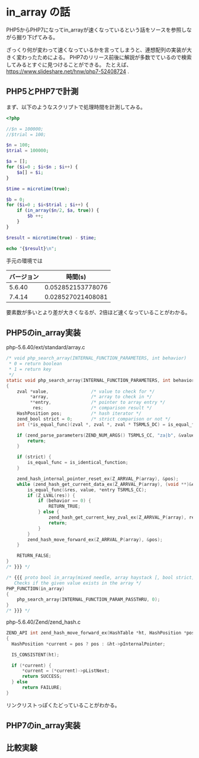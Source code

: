 # in_array の話

PHP5からPHP7になってin_arrayが速くなっているという話をソースを参照しながら掘り下げてみる。

ざっくり何が変わって速くなっているかを言ってしまうと、連想配列の実装が大きく変わったためによる。
PHP7のリリース前後に解説が多数でているので検索してみるとすぐに見つけることができる。
たとえば、 https://www.slideshare.net/hnw/php7-52408724 .

## PHP5とPHP7で計測

まず、以下のようなスクリプトで処理時間を計測してみる。

```php
<?php

//$n = 100000;
//$trial = 100;

$n = 100;
$trial = 100000;

$a = [];
for ($i=0 ; $i<$n ; $i++) {
    $a[] = $i;
}

$time = microtime(true);

$b = 0;
for ($i=0 ; $i<$trial ; $i++) {
    if (in_array($n/2, $a, true)) {
        $b ++;
    }
}

$result = microtime(true) - $time;

echo "{$result}\n";
```

手元の環境では

| バージョン | 時間(s) |
----|----
| 5.6.40 | 0.052852153778076 |
| 7.4.14 | 0.028527021408081 |

要素数が多いとより差が大きくなるが、2倍ほど速くなっていることがわかる。

## PHP5のin_array実装

php-5.6.40/ext/standard/array.c

```c
/* void php_search_array(INTERNAL_FUNCTION_PARAMETERS, int behavior)
 * 0 = return boolean
 * 1 = return key
 */
static void php_search_array(INTERNAL_FUNCTION_PARAMETERS, int behavior) /* {{{ */
{
	zval *value,				/* value to check for */
		 *array,				/* array to check in */
		 **entry,				/* pointer to array entry */
		  res;					/* comparison result */
	HashPosition pos;			/* hash iterator */
	zend_bool strict = 0;		/* strict comparison or not */
	int (*is_equal_func)(zval *, zval *, zval * TSRMLS_DC) = is_equal_function;

	if (zend_parse_parameters(ZEND_NUM_ARGS() TSRMLS_CC, "za|b", &value, &array, &strict) == FAILURE) {
		return;
	}

	if (strict) {
		is_equal_func = is_identical_function;
	}

	zend_hash_internal_pointer_reset_ex(Z_ARRVAL_P(array), &pos);
	while (zend_hash_get_current_data_ex(Z_ARRVAL_P(array), (void **)&entry, &pos) == SUCCESS) {
		is_equal_func(&res, value, *entry TSRMLS_CC);
		if (Z_LVAL(res)) {
			if (behavior == 0) {
				RETURN_TRUE;
			} else {
				zend_hash_get_current_key_zval_ex(Z_ARRVAL_P(array), return_value, &pos);
				return;
			}
		}
		zend_hash_move_forward_ex(Z_ARRVAL_P(array), &pos);
	}

	RETURN_FALSE;
}
/* }}} */

/* {{{ proto bool in_array(mixed needle, array haystack [, bool strict])
   Checks if the given value exists in the array */
PHP_FUNCTION(in_array)
{
	php_search_array(INTERNAL_FUNCTION_PARAM_PASSTHRU, 0);
}
/* }}} */
```

php-5.6.40/Zend/zend_hash.c

```c
ZEND_API int zend_hash_move_forward_ex(HashTable *ht, HashPosition *pos)
{
  HashPosition *current = pos ? pos : &ht->pInternalPointer;

  IS_CONSISTENT(ht);

  if (*current) {
	  *current = (*current)->pListNext;
	  return SUCCESS;
  } else
	  return FAILURE;
}
```

リンクリストっぽくたどっていることがわかる。

## PHP7のin_array実装



## 比較実験


